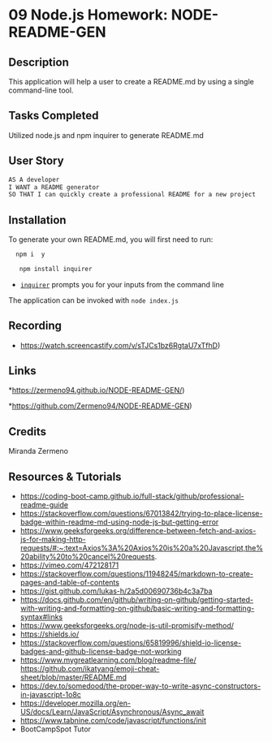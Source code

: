 # 09 Node.js Homework: NODE-README-GEN

## Description

This application will help a user to create a README.md by using a single command-line tool. 


## Tasks Completed 

Utilized node.js and npm inquirer to generate README.md

## User Story

```md
AS A developer
I WANT a README generator
SO THAT I can quickly create a professional README for a new project
```

## Installation 

To generate your own README.md, you will first need to run: 

```bash
  npm i  y
``` 
```bash
   npm install inquirer
```
* [`inquirer`](https://www.npmjs.com/package/inquirer) prompts you for your inputs from the command line

The application can be invoked with `node index.js` 

## Recording 

* https://watch.screencastify.com/v/sTJCs1bz6RgtaU7xTfhD)


## Links

*https://zermeno94.github.io/NODE-README-GEN/)

*https://github.com/Zermeno94/NODE-README-GEN)

## Credits
 Miranda Zermeno


## Resources & Tutorials

* https://coding-boot-camp.github.io/full-stack/github/professional-readme-guide
* https://stackoverflow.com/questions/67013842/trying-to-place-license-badge-within-readme-md-using-node-js-but-getting-error
* https://www.geeksforgeeks.org/difference-between-fetch-and-axios-js-for-making-http-requests/#:~:text=Axios%3A%20Axios%20is%20a%20Javascript,the%20ability%20to%20cancel%20requests.
* https://vimeo.com/472128171
* https://stackoverflow.com/questions/11948245/markdown-to-create-pages-and-table-of-contents
* https://gist.github.com/lukas-h/2a5d00690736b4c3a7ba
* https://docs.github.com/en/github/writing-on-github/getting-started-with-writing-and-formatting-on-github/basic-writing-and-formatting-syntax#links
* https://www.geeksforgeeks.org/node-js-util-promisify-method/
* https://shields.io/
* https://stackoverflow.com/questions/65819996/shield-io-license-badges-and-github-license-badge-not-working
* https://www.mygreatlearning.com/blog/readme-file/
https://github.com/ikatyang/emoji-cheat-sheet/blob/master/README.md
* https://dev.to/somedood/the-proper-way-to-write-async-constructors-in-javascript-1o8c
* https://developer.mozilla.org/en-US/docs/Learn/JavaScript/Asynchronous/Async_await
* https://www.tabnine.com/code/javascript/functions/init
* BootCampSpot Tutor